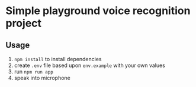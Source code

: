 # Simple playground voice recognition project

## Usage

1. `npm install` to install dependencies
2. create `.env` file based upon `env.example` with your own values
3. run `npm run app`
4. speak into microphone
